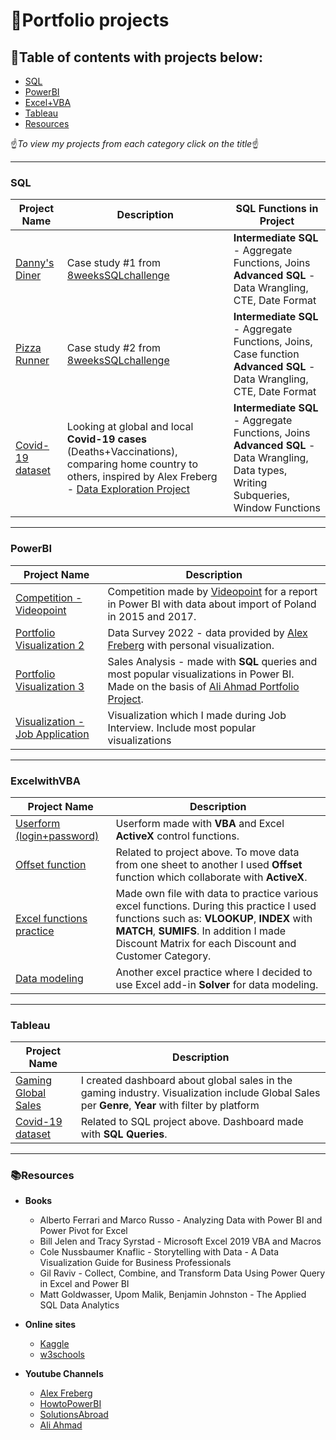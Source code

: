 # :blue_book:Portfolio projects
## :green_book:Table of contents with projects below:

- [SQL](#sql)
- [PowerBI](#powerbi)
- [Excel+VBA](#excelwithvba)
- [Tableau](#tableau)
- [Resources](#resources)

:point_up:_To view my projects from each category click on the title_:point_up:
***
### SQL

| Project Name | Description | SQL Functions in Project |
|---|---|---|
| [Danny's Diner](https://github.com/Ciachula/8WeekSQLChallenge/tree/main/Danny's%20Diner%20-%20Case%20Study%201) | Case study #1 from [8weeksSQLchallenge](https://8weeksqlchallenge.com/) |  <b>Intermediate SQL</b> - Aggregate Functions, Joins </br><b>Advanced SQL</b> - Data Wrangling, CTE, Date Format
| [Pizza Runner](https://github.com/Ciachula/8WeekSQLChallenge/tree/main/Pizza%20Runner%20-%20Case%20Study%202) | Case study #2 from [8weeksSQLchallenge](https://8weeksqlchallenge.com/) |  <b>Intermediate SQL</b> - Aggregate Functions, Joins, Case function </br><b>Advanced SQL</b> - Data Wrangling, CTE, Date Format
| [Covid-19 dataset](https://github.com/Ciachula/Covid-19-dataset/blob/main/README.md) | Looking at global and local <b>Covid-19 cases</b> (Deaths+Vaccinations), comparing home country to others, inspired by Alex Freberg - [Data Exploration Project](https://www.youtube.com/watch?v=qfyynHBFOsM&list=PLUaB-1hjhk8H48Pj32z4GZgGWyylqv85f&index=1)| <b>Intermediate SQL</b> - Aggregate Functions, Joins </br><b>Advanced SQL</b> - Data Wrangling, Data types, Writing Subqueries, Window Functions|
***
### PowerBI 

| Project Name | Description | 
|---|---|
| [Competition - Videopoint](https://github.com/Ciachula/PBIPortfolio1) | Competition made by [Videopoint](https://videopoint.pl/) for a report in Power BI with data about import of Poland in 2015 and 2017.
| [Portfolio Visualization 2](https://github.com/Ciachula/PBIPortfolio2) | Data Survey 2022 - data provided by [Alex Freberg](https://www.youtube.com/watch?v=pixlHHe_lNQ) with personal visualization.
| [Portfolio Visualization 3](https://github.com/Ciachula/PBIPortfolio3) | Sales Analysis - made with <b>SQL</b> queries and most popular visualizations in Power BI. Made on the basis of [Ali Ahmad Portfolio Project](https://www.youtube.com/watch?v=aavJvdlMaJ4&list=PLMfXakCUhXsEUtk8c0zWr4whamGxLhAu0&index=4).|
| [Visualization - Job Application](https://github.com/Ciachula/PBIPortfolio4) | Visualization which I made during Job Interview. Include most popular visualizations |

***
### ExcelwithVBA
| Project Name | Description |
|---|---|
| [Userform (login+password)](https://github.com/Ciachula/Userform-offset)| Userform made with <b>VBA</b> and Excel <b>ActiveX</b> control functions. |
| [Offset function](https://github.com/Ciachula/Userform-offset) | Related to project above. To move data from one sheet to another I used <b>Offset</b> function which collaborate with <b>ActiveX</b>. | 
| [Excel functions practice](https://github.com/Ciachula/Excel-practice) | Made own file with data to practice various excel functions. During this practice I used functions such as: <b>VLOOKUP</b>, <b>INDEX</b> with <b>MATCH</b>, <b>SUMIFS</b>. In addition I made Discount Matrix for each Discount and Customer Category. | 
| [Data modeling](https://github.com/Ciachula/Data-modeling)| Another excel practice where I decided to use Excel add-in <b>Solver</b> for data modeling. | 

***
### Tableau
| Project Name | Description |
|---|---|
| [Gaming Global Sales](https://public.tableau.com/app/profile/goodgrenade/viz/Book1_16480727620050/Dashboard1) | I created dashboard about global sales in the gaming industry. Visualization include Global Sales per <b>Genre</b>, <b>Year</b> with filter by platform | 
| [Covid-19 dataset](https://public.tableau.com/app/profile/goodgrenade/viz/CovidStats-PortfolioProject/Dashboard1) | Related to SQL project above. Dashboard made with <b>SQL Queries</b>. |

***
### 📚Resources 
- <b>Books</b>
  - Alberto Ferrari and Marco Russo - Analyzing Data with Power BI and Power Pivot for Excel 
  - Bill Jelen and Tracy Syrstad - Microsoft Excel 2019 VBA and Macros
  - Cole Nussbaumer Knaflic - Storytelling with Data - A Data Visualization Guide for Business Professionals
  - Gil Raviv - Collect, Combine, and Transform Data Using Power Query in Excel and Power BI
  - Matt Goldwasser, Upom Malik, Benjamin Johnston - The Applied SQL Data Analytics

- <b>Online sites</b>
  - [Kaggle](https://www.kaggle.com/)
  - [w3schools](https://www.w3schools.com/)

- <b>Youtube Channels</b>
  - [Alex Freberg](https://www.youtube.com/c/alextheanalyst/about)
  - [HowtoPowerBI](https://www.youtube.com/c/HowtoPowerBI)
  - [SolutionsAbroad](https://www.youtube.com/c/SolutionsAbroad)
  - [Ali Ahmad](https://www.youtube.com/c/AliAhmad1987)



